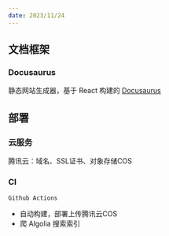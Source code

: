 ```yaml
---
date: 2023/11/24
---
```


## 文档框架

### Docusaurus

静态网站生成器，基于 React 构建的 [Docusaurus](https://docusaurus.io/)

## 部署

### 云服务

腾讯云：域名、SSL证书、对象存储COS

### CI

`Github Actions`

- 自动构建，部署上传腾讯云COS
- 爬 Algolia 搜索索引
